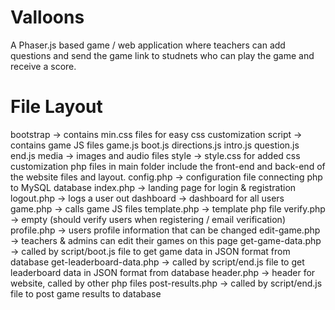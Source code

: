# Valloons

A Phaser.js based game / web application where teachers can add questions and send the game link to studnets who can play the game and receive a score.

# File Layout
bootstrap -> contains min.css files for easy css customization
script -> contains game JS files
  game.js
  boot.js
  directions.js
  intro.js
  question.js
  end.js
media -> images and audio files
style -> style.css for added css customization
php files in main folder include the front-end and back-end of the website files and layout.
  config.php -> configuration file connecting php to MySQL database
  index.php -> landing page for login & registration
  logout.php -> logs a user out
  dashboard -> dashboard for all users
  game.php -> calls game JS files
  template.php -> template php file
  verify.php -> empty (should verify users when registering / email verification)
  profile.php -> users profile information that can be changed
  edit-game.php -> teachers & admins can edit their games on this page
  get-game-data.php -> called by script/boot.js file to get game data in JSON format from database
  get-leaderboard-data.php -> called by script/end.js file to get leaderboard data in JSON format from database
  header.php -> header for website, called by other php files
  post-results.php -> called by script/end.js file to post game results to database
  
  
